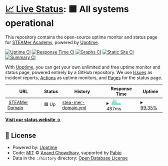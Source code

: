 # [📈 Live Status](https://STEAMer-Academy.github.io/upptime-monitoring): <!--live status--> **🟩 All systems operational**

This repository contains the open-source uptime monitor and status page for [STEAMer Academy](https://steameracademy.wordpress.com/), powered by [Upptime](https://github.com/upptime/upptime).

[![Uptime CI](https://github.com/STEAMer-Academy/upptime-monitoring/workflows/Uptime%20CI/badge.svg)](https://github.com/STEAMer-Academy/upptime-monitoring/actions?query=workflow%3A%22Uptime+CI%22)
[![Response Time CI](https://github.com/STEAMer-Academy/upptime-monitoring/workflows/Response%20Time%20CI/badge.svg)](https://github.com/STEAMer-Academy/upptime-monitoring/actions?query=workflow%3A%22Response+Time+CI%22)
[![Graphs CI](https://github.com/STEAMer-Academy/upptime-monitoring/workflows/Graphs%20CI/badge.svg)](https://github.com/STEAMer-Academy/upptime-monitoring/actions?query=workflow%3A%22Graphs+CI%22)
[![Static Site CI](https://github.com/STEAMer-Academy/upptime-monitoring/workflows/Static%20Site%20CI/badge.svg)](https://github.com/STEAMer-Academy/upptime-monitoring/actions?query=workflow%3A%22Static+Site+CI%22)
[![Summary CI](https://github.com/STEAMer-Academy/upptime-monitoring/workflows/Summary%20CI/badge.svg)](https://github.com/STEAMer-Academy/upptime-monitoring/actions?query=workflow%3A%22Summary+CI%22)

With [Upptime](https://upptime.js.org), you can get your own unlimited and free uptime monitor and status page, powered entirely by a GitHub repository. We use [Issues](https://github.com/STEAMer-Academy/upptime-monitoring/issues) as incident reports, [Actions](https://github.com/STEAMer-Academy/upptime-monitoring/actions) as uptime monitors, and [Pages](https://STEAMer-Academy.github.io/upptime-monitoring) for the status page.

<!--start: status pages-->
<!-- This summary is generated by Upptime (https://github.com/upptime/upptime) -->
<!-- Do not edit this manually, your changes will be overwritten -->
<!-- prettier-ignore -->
| URL | Status | History | Response Time | Uptime |
| --- | ------ | ------- | ------------- | ------ |
| <img alt="" src="https://icons.duckduckgo.com/ip3/www.steameracademy.me.ico" height="13"> [STEAMer Domain](https://www.steameracademy.me/) | 🟩 Up | [stea-mer-domain.yml](https://github.com/STEAMer-Academy/upptime-monitoring/commits/HEAD/history/stea-mer-domain.yml) | <details><summary><img alt="Response time graph" src="./graphs/stea-mer-domain/response-time-week.png" height="20"> 487ms</summary><br><a href="https://status.steameracademy.me/history/stea-mer-domain"><img alt="Response time 448" src="https://img.shields.io/endpoint?url=https%3A%2F%2Fraw.githubusercontent.com%2FSTEAMer-Academy%2Fupptime-monitoring%2FHEAD%2Fapi%2Fstea-mer-domain%2Fresponse-time.json"></a><br><a href="https://status.steameracademy.me/history/stea-mer-domain"><img alt="24-hour response time 298" src="https://img.shields.io/endpoint?url=https%3A%2F%2Fraw.githubusercontent.com%2FSTEAMer-Academy%2Fupptime-monitoring%2FHEAD%2Fapi%2Fstea-mer-domain%2Fresponse-time-day.json"></a><br><a href="https://status.steameracademy.me/history/stea-mer-domain"><img alt="7-day response time 487" src="https://img.shields.io/endpoint?url=https%3A%2F%2Fraw.githubusercontent.com%2FSTEAMer-Academy%2Fupptime-monitoring%2FHEAD%2Fapi%2Fstea-mer-domain%2Fresponse-time-week.json"></a><br><a href="https://status.steameracademy.me/history/stea-mer-domain"><img alt="30-day response time 581" src="https://img.shields.io/endpoint?url=https%3A%2F%2Fraw.githubusercontent.com%2FSTEAMer-Academy%2Fupptime-monitoring%2FHEAD%2Fapi%2Fstea-mer-domain%2Fresponse-time-month.json"></a><br><a href="https://status.steameracademy.me/history/stea-mer-domain"><img alt="1-year response time 448" src="https://img.shields.io/endpoint?url=https%3A%2F%2Fraw.githubusercontent.com%2FSTEAMer-Academy%2Fupptime-monitoring%2FHEAD%2Fapi%2Fstea-mer-domain%2Fresponse-time-year.json"></a></details> | <details><summary><a href="https://status.steameracademy.me/history/stea-mer-domain">99.35%</a></summary><a href="https://status.steameracademy.me/history/stea-mer-domain"><img alt="All-time uptime 91.24%" src="https://img.shields.io/endpoint?url=https%3A%2F%2Fraw.githubusercontent.com%2FSTEAMer-Academy%2Fupptime-monitoring%2FHEAD%2Fapi%2Fstea-mer-domain%2Fuptime.json"></a><br><a href="https://status.steameracademy.me/history/stea-mer-domain"><img alt="24-hour uptime 95.47%" src="https://img.shields.io/endpoint?url=https%3A%2F%2Fraw.githubusercontent.com%2FSTEAMer-Academy%2Fupptime-monitoring%2FHEAD%2Fapi%2Fstea-mer-domain%2Fuptime-day.json"></a><br><a href="https://status.steameracademy.me/history/stea-mer-domain"><img alt="7-day uptime 99.35%" src="https://img.shields.io/endpoint?url=https%3A%2F%2Fraw.githubusercontent.com%2FSTEAMer-Academy%2Fupptime-monitoring%2FHEAD%2Fapi%2Fstea-mer-domain%2Fuptime-week.json"></a><br><a href="https://status.steameracademy.me/history/stea-mer-domain"><img alt="30-day uptime 89.93%" src="https://img.shields.io/endpoint?url=https%3A%2F%2Fraw.githubusercontent.com%2FSTEAMer-Academy%2Fupptime-monitoring%2FHEAD%2Fapi%2Fstea-mer-domain%2Fuptime-month.json"></a><br><a href="https://status.steameracademy.me/history/stea-mer-domain"><img alt="1-year uptime 91.24%" src="https://img.shields.io/endpoint?url=https%3A%2F%2Fraw.githubusercontent.com%2FSTEAMer-Academy%2Fupptime-monitoring%2FHEAD%2Fapi%2Fstea-mer-domain%2Fuptime-year.json"></a></details>

<!--end: status pages-->

[**Visit our status website →**](https://status.steameracademy.me/)

## 📄 License

- Powered by: [Upptime](https://github.com/upptime/upptime)
- Code: [MIT](./LICENSE) © [Anand Chowdhary](https://anandchowdhary.com), supported by [Pabio](https://pabio.com)
- Data in the `./history` directory: [Open Database License](https://opendatacommons.org/licenses/odbl/1-0/)
